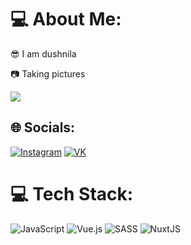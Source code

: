 # 💻 About Me:

😎 I am dushnila

📷 Taking pictures

![](https://github-readme-stats.vercel.app/api/top-langs/?username=maksniv&theme=default&hide_border=true&include_all_commits=true&count_private=false&layout=compact)

## 🌐 Socials:

[![Instagram](https://img.shields.io/badge/Instagram-%23E4405F.svg?logo=Instagram&logoColor=white 'My instagram page')](https://instagram.com/maksniv) [![VK](https://img.shields.io/badge/VK-%231DA1F2.svg?logo=VK&logoColor=white 'My VK page')](https://vk.com/maksniv)

# 💻 Tech Stack:

![JavaScript](https://img.shields.io/badge/javascript-%23323330.svg?style=for-the-badge&logo=javascript&logoColor=%23F7DF1E) ![Vue.js](https://img.shields.io/badge/vuejs-%2335495e.svg?style=for-the-badge&logo=vuedotjs&logoColor=%234FC08D) ![SASS](https://img.shields.io/badge/SASS-hotpink.svg?style=for-the-badge&logo=SASS&logoColor=white) ![NuxtJS](https://img.shields.io/badge/Nuxt-black?style=for-the-badge&logo=nuxt.js&logoColor=white)

